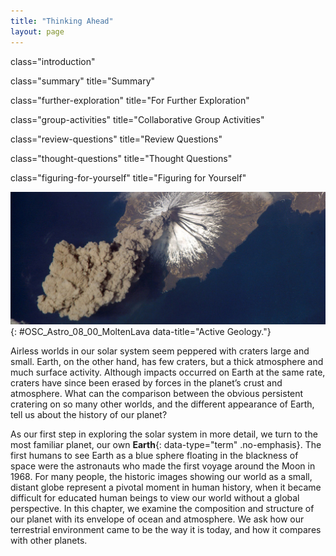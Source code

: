 ```yaml
---
title: "Thinking Ahead"
layout: page
---
```



<cnx-pi data-type="cnx.flag.introduction"> class="introduction" </cnx-pi>

<cnx-pi data-type="cnx.eoc">class="summary" title="Summary"</cnx-pi>

<cnx-pi data-type="cnx.eoc">class="further-exploration" title="For Further Exploration"</cnx-pi>

<cnx-pi data-type="cnx.eoc">class="group-activities" title="Collaborative Group Activities"</cnx-pi>

<cnx-pi data-type="cnx.eoc">class="review-questions" title="Review Questions"</cnx-pi>

<cnx-pi data-type="cnx.eoc">class="thought-questions" title="Thought Questions"</cnx-pi>

<cnx-pi data-type="cnx.eoc">class="figuring-for-yourself" title="Figuring for Yourself"</cnx-pi>

 ![Image of a Volcanic Eruption Taken from Space. A huge plume of dark grey smoke emerges from the snow-covered peak of the Cleveland Volcano in Alaska.](../resources/OSC_Astro_08_00_MoltenLava.jpg "This image, taken from the International Space Station in 2006, shows a plume of ash coming from the Cleveland Volcano in the Aleutian Islands. Although the plume was only visible for around two hours, such events are a testament to the dynamic nature of Earth&#x2019;s crust. (credit: modification of work by NASA)"){: #OSC_Astro_08_00_MoltenLava data-title="Active Geology."}

Airless worlds in our solar system seem peppered with craters large and small. Earth, on the other hand, has few craters, but a thick atmosphere and much surface activity. Although impacts occurred on Earth at the same rate, craters have since been erased by forces in the planet’s crust and atmosphere. What can the comparison between the obvious persistent cratering on so many other worlds, and the different appearance of Earth, tell us about the history of our planet?

As our first step in exploring the solar system in more detail, we turn to the most familiar planet, our own **Earth**{: data-type="term" .no-emphasis}. The first humans to see Earth as a blue sphere floating in the blackness of space were the astronauts who made the first voyage around the Moon in 1968. For many people, the historic images showing our world as a small, distant globe represent a pivotal moment in human history, when it became difficult for educated human beings to view our world without a global perspective. In this chapter, we examine the composition and structure of our planet with its envelope of ocean and atmosphere. We ask how our terrestrial environment came to be the way it is today, and how it compares with other planets.

